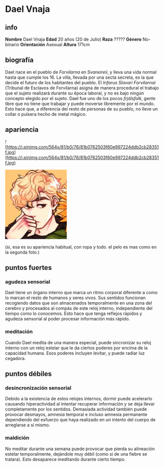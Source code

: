 # Dael Vnaja

## info

**Nombre**   Dael Vnaja
**Edad**   20 años (20 de Julio)
**Raza**   ?????
**Género**   No-binario
**Orientación**   Asexual
**Altura**   171cm

## biografía

Dael nace en el pueblo de *Forvilarna* en *Svaneireii*, y lleva una vida normal hasta que cumple los 16. La villa, llevada por una secta secreta, es la que decide el futuro de los habitantes del pueblo. El *Infarus Slavari Forvilarnai* (Tribunal de Esclavos de Forvilarna) asigna de manera procedural el trabajo que el sujeto realizará durante su época laboral, y no es bajo ningún concepto elegido por el sujeto. Dael fue uno de los pocos *frjálsfolk*, gente libre que no tiene que trabajar y puede moverse libremente por el mundo. Esto hace que, a diferencia del resto de personas de su pueblo, no lleve un collar o pulsera hecho de metal mágico.

## apariencia

![https://i.pinimg.com/564x/81/b0/76/81b0762503f60e997224ddb2cb28351f.jpg](https://i.pinimg.com/564x/81/b0/76/81b0762503f60e997224ddb2cb28351f.jpg)

![dael-bio-2](/static/img/dael-bio-2.png)

(si, esa es su apariencia habitual, con ropa y todo. el pelo es mas como en la segunda foto.)

## puntos fuertes

### agudeza sensorial

Dael tiene un órgano interno que marca un ritmo corporal diferente a como lo marcan el resto de humanos y seres vivos. Sus sentidos funcionan recogiendo datos que son almacenados temporalmente en una zona del cerebro y procesados al compás de este reloj interno, independiente del tiempo como lo conocemos. Esto hace que tenga reflejos rápidos y agudeza sensorial al poder procesar información más rápido.

### meditación

Cuando Dael medita de una manera especial, puede sincronizar su reloj interno con un reloj estelar que le da ciertos poderes por encima de la capacidad humana. Esos poderes incluyen levitar, y puede radiar luz cegadora.

## puntos débiles

### desincronización sensorial

Debido a la existencia de estos relojes internos, dormir puede acelerarlo causando hiperactividad al intentar recuperar información y se deja llevar completamente por los sentidos. Demasiada actividad también puede provocar desmayos, amnesia temporal e incluso amnesia permanente dependiendo del esfuerzo que haya realizado en un intento del cuerpo de arreglarse a sí mismo.

### maldición

No meditar durante una semana puede provocar que pierda su alineación estelar temporalmente, dejándole muy débil (como si de una fiebre se tratara). Esto desaparece meditando durante cierto tiempo.